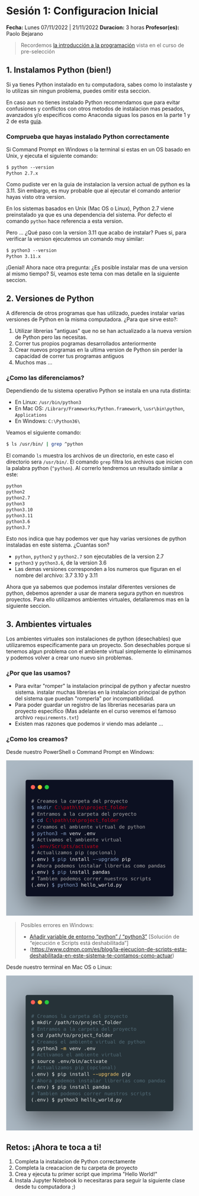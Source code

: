 # Sesión 1: Configuracion Inicial
**Fecha:** Lunes 07/11/2022 | 21/11/2022 
**Duracion:** 3 horas
**Profesor(es):** Paolo Bejarano

> Recordemos [la introducción a la programación](https://docs.google.com/presentation/d/e/2PACX-1vS_UtPYURotAm5zGIYEBCSnHmYunLXGLN7Jgdc-zGop3z-0u6ehjMkAm9Ugm_5fDWdNoijsSV-zra0_/pub?start=false&loop=false&delayms=3000) vista en el curso de pre-selección

## 1. Instalamos Python (bien!)

Si ya tienes Python instalado en tu computadora, sabes como lo instalaste y lo utilizas sin ningun problema, puedes omitir esta seccion. 

En caso aun no tienes instalado Python recomendamos que para evitar confusiones y conflictos con otros metodos de instalacion mas pesados, avanzados y/o especificos como Anaconda siguas los pasos en la parte 1 y 2 de esta [guia](https://www.wikihow.com/Start-Programming-in-Python).

### Comprueba que hayas instalado Python correctamente

Si Command Prompt en Windows o la terminal si estas en un OS basado en Unix, y ejecuta el siguiente comando:
```
$ python --version
Python 2.7.x
```
Como pudiste ver en la guia de instalacion la version actual de python es la 3.11. Sin embargo, es muy probable que al ejecutar el comando anterior hayas visto otra version. 

En los sistemas basados en Unix (Mac OS o Linux), Python 2.7 viene preinstalado ya que es una dependencia del sistema. Por defecto el comando `python` hace referencia a esta version.

Pero ... ¿Qué paso con la version 3.11 que acabo de instalar? Pues si, para verificar la version ejecutemos un comando muy similar:
```
$ python3 --version
Python 3.11.x
```
¡Genial! Ahora nace otra pregunta: ¿Es posible instalar mas de una version al mismo tiempo? Sí, veamos este tema con mas detalle en la siguiente seccion.

## 2. Versiones de Python

A diferencia de otros programas que has utilizado, puedes instalar varias versiones de Python en la misma computadora. ¿Para que sirve esto?:

1. Utilizar librerias "antiguas" que no se han actualizado a la nueva version de Python pero las necesitas.
1. Correr tus propios pogramas desarrollados anteriormente
1. Crear nuevos programas en la ultima version de Python sin perder la capacidad de correr tus programas antiguos
1. Muchos mas ...

### ¿Como las diferenciamos?

Dependiendo de tu sistema operativo Python se instala en una ruta distinta: 

- En Linux: `/usr/bin/python3`
- En Mac OS: `/Library/Frameworks/Python.framework`, `\usr\bin\python`, `Applications`
- En Windows: `C:\Python36\`

Veamos el siguiente comando:

```bash
$ ls /usr/bin/ | grep ^python
```

El comando `ls` muestra los archivos de un directorio, en este caso el directorio sera `/usr/bin/`. El comando `grep` filtra los archivos que inicien con la palabra python (`^python`). Al correrlo tendremos un resultado similar a este:

```
python
python2
python2.7
python3
python3.10
python3.11
python3.6
python3.7
```

Esto nos indica que hay  podemos ver que hay varias versiones de python instaladas en este sistema. ¿Cuantas son?

- `python`, `python2` y `python2.7` son ejecutables de la version 2.7
- `python3` y `python3.6`, de la version 3.6
- Las demas versiones corresponden a los numeros que figuran en el nombre del archivo: 3.7 3.10 y 3.11

Ahora que ya sabemos que podemos instalar diferentes versiones de python, debemos aprender a usar de manera segura python en nuestros proyectos. Para ello utilizamos ambientes virtuales, detallaremos mas en la siguiente seccion.

## 3. Ambientes virtuales

Los ambientes virtuales son instalaciones de python (desechables) que utilizaremos especificamente para un proyecto. Son desechables porque si tenemos algun problema con el ambiente virtual simplemente lo eliminamos y podemos volver a crear uno nuevo sin problemas. 

### ¿Por que las usamos? 

- Para evitar "romper" la instalacion principal de python y afectar nuestro sistema. instalar muchas librerias en la instalacion principal de python del sistema que puedan "romperla" por incompatibilidad. 
- Para poder guardar un registro de las librerias necesarias para un proyecto especifico (Mas adelante en el curso veremos el famoso archivo `requirements.txt`)
- Existen mas razones que podemos ir viendo mas adelante ...

### ¿Como los creamos?

Desde nuestro PowerShell o Command Prompt en Windows:

![python-env-windows](imgs/python-env-windows.png)

> Posibles errores en Windows:
> - [Añadir variable de entorno “python” / “python3”](https://geek-university.com/python/add-python-to-the-windows-path/)
[Solución de “ejecución e Scripts está deshabilitada”]
> - (https://www.cdmon.com/es/blog/la-ejecucion-de-scripts-esta-deshabilitada-en-este-sistema-te-contamos-como-actuar)

Desde nuestro terminal en Mac OS o Linux:

![python-env-linux](imgs/python-env-linux.png)

## Retos: ¡Ahora te toca a ti!

1. Completa la instalacion de Python correctamente
2. Completa la creacacion de tu carpeta de proyecto
3. Crea y ejecuta tu primer script que imprima "Hello World!"
4. Instala Jupyter Notebook lo necesitaras para seguir la siguiente clase desde tu computadora ;)
